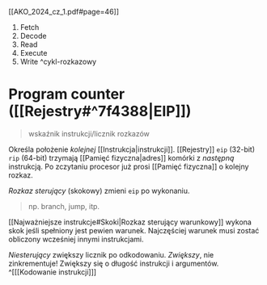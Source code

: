 [[AKO_2024_cz_1.pdf#page=46]]

1. Fetch
2. Decode
3. Read
4. Execute
5. Write
^cykl-rozkazowy
# Program counter ([[Rejestry#^7f4388|EIP]])
> wskaźnik instrukcji/licznik rozkazów

Określa położenie *kolejnej* [[Instrukcja|instrukcji]].
[[Rejestry]] `eip` (32-bit) `rip` (64-bit) trzymają [[Pamięć fizyczna|adres]] komórki z *następną* instrukcją.
Po zczytaniu procesor już prosi [[Pamięć fizyczna]] o kolejny rozkaz.

*Rozkaz sterujący* (skokowy) zmieni `eip` po wykonaniu.
> np. branch, jump, itp.

[[Najważniejsze instrukcje#Skoki|Rozkaz sterujący warunkowy]] wykona skok jeśli spełniony jest pewien warunek. Najczęściej warunek musi zostać obliczony wcześniej innymi instrukcjami. 

*Niesterujący* zwiększy licznik po odkodowaniu.
*Zwiększy*, nie zinkrementuje! Zwiększy się o długość instrukcji i argumentów. ^[[[Kodowanie instrukcji]]]